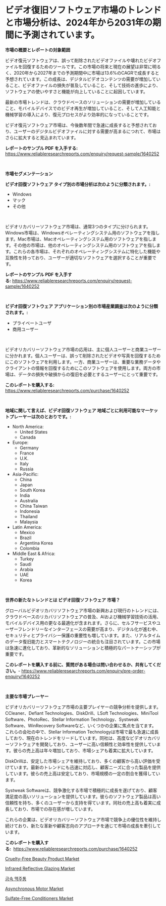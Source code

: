 <p><h1>ビデオ復旧ソフトウェア市場のトレンドと市場分析は、2024年から2031年の期間に予測されています。</h1></p><p><strong>市場の概要とレポートの対象範囲</strong></p>
<p><p>ビデオ復元ソフトウェアは、誤って削除されたビデオファイルや壊れたビデオファイルを回復するためのツールです。この市場の将来と現在の展望は非常に明るく、2020年から2027年までの予測期間中に市場は13.6%のCAGRで成長すると予想されています。この成長は、デジタルビデオコンテンツの需要が増加していること、ビデオファイルの損失が普及していること、そして技術の進歩により、ソフトウェアの使いやすさと機能が向上していることに起因しています。</p><p>最新の市場トレンドは、クラウドベースのソリューションの需要が増加していること、モバイルデバイスでのビデオ再生が増加していること、そして人工知能と機械学習の導入により、復元プロセスがより効率的になっていることです。</p><p>ビデオ復元ソフトウェア市場は、今後数年間で急速に成長すると予想されており、ユーザーのデジタルビデオファイルに対する需要が高まるにつれて、市場はさらに拡大すると見込まれています。</p></p>
<p><strong>レポートのサンプル PDF を入手する:</strong> <a href="https://www.reliableresearchreports.com/enquiry/request-sample/1640252">https://www.reliableresearchreports.com/enquiry/request-sample/1640252</a></p>
<p>&nbsp;</p>
<p><strong>市場セグメンテーション</strong></p>
<p><strong>ビデオ回復ソフトウェア タイプ別の市場分析は次のように分類されます。:</strong></p>
<p><ul><li>Windows</li><li>マック</li><li>その他</li></ul></p>
<p>&nbsp;</p>
<p><p>ビデオリカバリーソフトウェア市場は、通常3つのタイプに分けられます。Windows市場は、Windowsオペレーティングシステム用のソフトウェアを指します。Mac市場は、Macオペレーティングシステム用のソフトウェアを指します。その他の市場は、他のオペレーティングシステム用のソフトウェアを指します。これらの各市場は、それぞれのオペレーティングシステムに特化した機能や互換性を持っており、ユーザーが適切なソフトウェアを選択することが重要です。</p></p>
<p><strong>レポートのサンプル PDF を入手する:</strong>&nbsp;<a href="https://www.reliableresearchreports.com/enquiry/request-sample/1640252">https://www.reliableresearchreports.com/enquiry/request-sample/1640252</a></p>
<p>&nbsp;</p>
<p><strong> ビデオ回復ソフトウェア アプリケーション別の市場産業調査は次のように分類されます。:</strong></p>
<p><ul><li>プライベートユーザ</li><li>商用ユーザー</li></ul></p>
<p>&nbsp;</p>
<p><p>ビデオリカバリーソフトウェア市場の応用は、主に個人ユーザーと商業ユーザーに分かれます。個人ユーザーは、誤って削除されたビデオや写真を回復するためにこのソフトウェアを利用します。一方、商業ユーザーは、重要な業務データやクライアントの情報を回復するためにこのソフトウェアを使用します。両方の市場は、データの損失や破損からの復旧を必要とするユーザーにとって重要です。</p></p>
<p><strong>このレポートを購入する:</strong>&nbsp; <a href="https://www.reliableresearchreports.com/purchase/1640252">https://www.reliableresearchreports.com/purchase/1640252</a></p>
<p>&nbsp;</p>
<p><strong>地域に関して言えば、ビデオ回復ソフトウェア 地域ごとに利用可能なマーケットプレーヤーは次のとおりです。:</strong></p>
<p><ul>
    <li>
        North America:
        <ul>
            <li>United States</li>
            <li>Canada</li>
        </ul>
    </li>
    <li>
        Europe:
        <ul>
            <li>Germany</li>
            <li>France</li>
            <li>U.K.</li>
            <li>Italy</li>
            <li>Russia</li>
        </ul>
    </li>
    <li>
        Asia-Pacific:
        <ul>
            <li>China</li>
            <li>Japan</li>
            <li>South Korea</li>
            <li>India</li>
            <li>Australia</li>
            <li>China Taiwan</li>
            <li>Indonesia</li>
            <li>Thailand</li>
            <li>Malaysia</li>
        </ul>
    </li>
    <li>
        Latin America:
        <ul>
            <li>Mexico</li>
            <li>Brazil</li>
            <li>Argentina Korea</li>
            <li>Colombia</li>
        </ul>
    </li>
    <li>
        Middle East & Africa:
        <ul>
            <li>Turkey</li>
            <li>Saudi</li>
            <li>Arabia</li>
            <li>UAE</li>
            <li>Korea</li>
        </ul>
    </li>
    </ul></p>
<p>&nbsp;</p>
<p><strong>世界の新たなトレンドとは ビデオ回復ソフトウェア 市場？</strong></p>
<p><p>グローバルビデオリカバリソフトウェア市場の新興および現行のトレンドには、クラウドベースのリカバリソフトウェアの普及、AIおよび機械学習技術の活用、モバイルデバイス用の更なる最適化が含まれます。さらに、セルフサービスやユーザーフレンドリーなインターフェースの需要が高まり、デジタル化が進む中、セキュリティとプライバシー保護の重要性も増しています。また、リアルタイムのデータ復旧能力とスマートテクノロジーの統合も注目されています。この市場は急速に進化しており、革新的なソリューションと積極的なパートナーシップが重要です。</p></p>
<p><strong>このレポートを購入する前に、質問がある場合は問い合わせるか、共有してください。</strong>- <a href="https://www.reliableresearchreports.com/enquiry/pre-order-enquiry/1640252">https://www.reliableresearchreports.com/enquiry/pre-order-enquiry/1640252</a></p>
<p>&nbsp;</p>
<p><strong>主要な市場プレーヤー</strong></p>
<p><p>ビデオリカバリーソフトウェア市場の主要プレイヤーの競争分析を提供します。CCleaner、Defiant Technologies、DiskDrill、LSoft Technologies、MiniTool Software、PhotoRec、Stellar Information Technology、Systweak Software、WinRecovery Softwareなど、いくつかの企業に焦点を当てます。 これらの会社の中で、Stellar Information Technologyは市場で最も急速に成長しており、現在のトレンドをリードしています。同社は、高度なビデオリカバリーソフトウェアを開発しており、ユーザーに高い信頼性と効率性を提供しています。彼らの売上高は年々増加しており、市場シェアも着実に拡大しています。</p><p>DiskDrillは、安定した市場シェアを維持しており、多くの顧客から高い評価を受けています。最新のトレンドにも迅速に対応し、顧客ニーズに合った製品を提供しています。彼らの売上高は安定しており、市場規模の一定の割合を獲得しています。</p><p>Systweak Softwareは、競争激化する市場で積極的に成長を遂げており、顧客満足度の高いソリューションを提供しています。彼らのソフトウェア製品は高い信頼性を持ち、多くのユーザーから支持を得ています。同社の売上高も着実に成長しており、市場での存在感が増しています。</p><p>これらの企業は、ビデオリカバリーソフトウェア市場で競争上の優位性を維持し続けており、新たな革新や顧客志向のアプローチを通じて市場の成長を牽引しています。</p></p>
<p><strong>このレポートを購入する:</strong>&nbsp;&nbsp;<a href="https://www.reliableresearchreports.com/purchase/1640252">https://www.reliableresearchreports.com/purchase/1640252</a></p>
<p><p><a href="https://github.com/biheemgalvinlouises6hokrh3h/Market-Research-Report-List-1/blob/main/cruelty-free-beauty-product-market.md">Cruelty-Free Beauty Product Market</a></p><p><a href="https://changeable-paste-463.notion.site/Infrared-Reflective-Glazing-Market-Size-Growing-and-Forecasted-for-period-from-2024-2031-and-provi-45f66655f1994763bd2674c9107439b5">Infrared Reflective Glazing Market</a></p><p><a href="https://medium.com/@bereniceroberts1978/%EB%A9%94%ED%83%88-%EB%A7%A5%EC%A3%BC%ED%86%B5-%EC%8B%9C%EC%9E%A5-%EB%B6%84%EC%84%9D-%EB%B0%8F-2024%EB%85%84%EB%B6%80%ED%84%B0-2031%EB%85%84%EA%B9%8C%EC%A7%80-%EC%98%88%EC%B8%A1%EB%90%9C-%ED%81%AC%EA%B8%B0-4be987e06337">금속 맥주통</a></p><p><a href="https://view.publitas.com/reportprime-1/asynchronous-motor-market-size-and-examines-its-market-scope-with-a-primary-focus-on-growth-opportunities-and-forecasted-trends-spanning-from-2024-to-2031/">Asynchronous Motor Market</a></p><p><a href="https://github.com/guneycigdem35/Market-Research-Report-List-2/blob/main/sulfate-free-conditioners-market.md">Sulfate-Free Conditioners Market</a></p></p>
